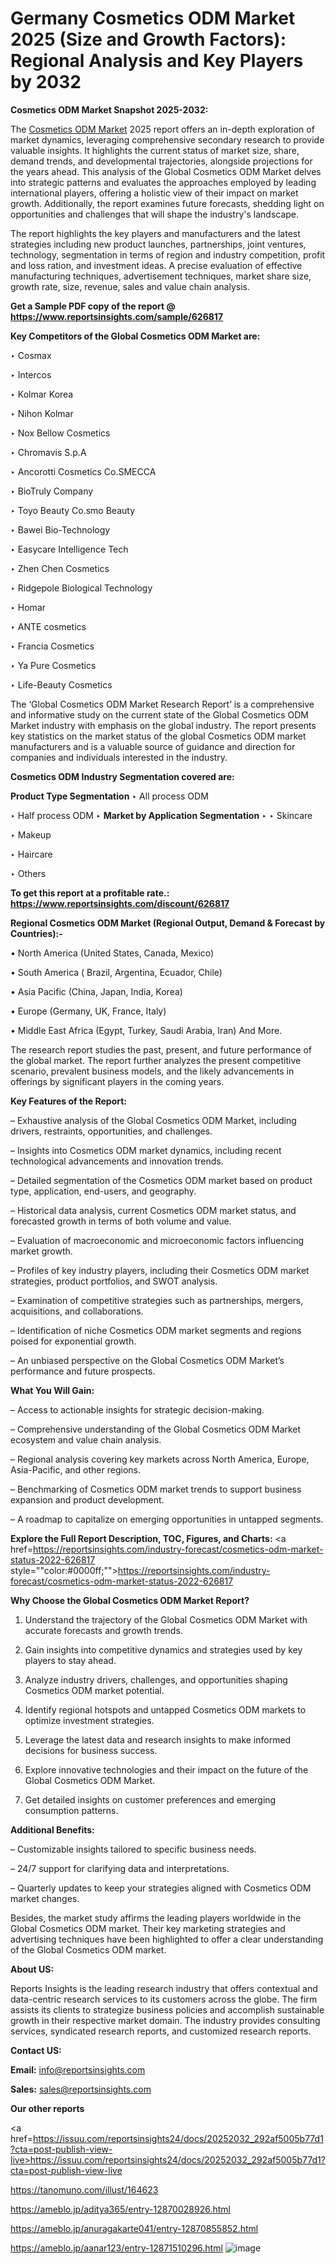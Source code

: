 # Germany Cosmetics ODM Market 2025 (Size and Growth Factors): Regional Analysis and Key Players by 2032

<strong>Cosmetics ODM Market Snapshot 2025-2032:</strong>

The <a href=https://www.reportsinsights.com/sample/626817>Cosmetics ODM Market</a> 2025 report offers an in-depth exploration of market dynamics, leveraging comprehensive secondary research to provide valuable insights. It highlights the current status of market size, share, demand trends, and developmental trajectories, alongside projections for the years ahead. This analysis of the Global Cosmetics ODM Market delves into strategic patterns and evaluates the approaches employed by leading international players, offering a holistic view of their impact on market growth. Additionally, the report examines future forecasts, shedding light on opportunities and challenges that will shape the industry's landscape.

The report highlights the key players and manufacturers and the latest strategies including new product launches, partnerships, joint ventures, technology, segmentation in terms of region and industry competition, profit and loss ration, and investment ideas. A precise evaluation of effective manufacturing techniques, advertisement techniques, market share size, growth rate, size, revenue, sales and value chain analysis.

<strong>Get a Sample PDF copy of the report @ <a href=https://www.reportsinsights.com/sample/626817 style=color:#0000ff;>https://www.reportsinsights.com/sample/626817</a></strong>

<strong>Key Competitors of the Global Cosmetics ODM Market are:</strong>

‣ Cosmax

‣ Intercos

‣ Kolmar Korea

‣ Nihon Kolmar

‣ Nox Bellow Cosmetics

‣ Chromavis S.p.A

‣ Ancorotti Cosmetics
 Co.SMECCA

‣ BioTruly Company

‣ Toyo Beauty
 Co.smo Beauty

‣ Bawei Bio-Technology

‣ Easycare Intelligence Tech

‣ Zhen Chen Cosmetics

‣ Ridgepole Biological Technology

‣ Homar

‣ ANTE cosmetics

‣ Francia Cosmetics

‣ Ya Pure Cosmetics

‣ Life-Beauty Cosmetics

The ‘Global Cosmetics ODM Market Research Report’ is a comprehensive and informative study on the current state of the Global Cosmetics ODM Market industry with emphasis on the global industry. The report presents key statistics on the market status of the global Cosmetics ODM market manufacturers and is a valuable source of guidance and direction for companies and individuals interested in the industry.

<strong>Cosmetics ODM Industry Segmentation covered are:</strong>

<strong>Product Type Segmentation</strong>
‣
All process ODM

‣ Half process ODM
‣ 
<strong>Market by Application Segmentation</strong>
‣
‣  Skincare

‣ Makeup

‣ Haircare

‣ Others

<strong>To get this report at a profitable rate.: <a href=https://www.reportsinsights.com/discount/626817 style=color:#0000ff;>https://www.reportsinsights.com/discount/626817</a></strong>

<strong>Regional Cosmetics ODM Market (Regional Output, Demand &amp; Forecast by Countries):-</strong>

• North America (United States, Canada, Mexico)

• South America ( Brazil, Argentina, Ecuador, Chile)

• Asia Pacific (China, Japan, India, Korea)

• Europe (Germany, UK, France, Italy)

• Middle East Africa (Egypt, Turkey, Saudi Arabia, Iran) And More.

The research report studies the past, present, and future performance of the global market. The report further analyzes the present competitive scenario, prevalent business models, and the likely advancements in offerings by significant players in the coming years.

<strong>Key Features of the Report:</strong>

– Exhaustive analysis of the Global Cosmetics ODM Market, including drivers, restraints, opportunities, and challenges.

– Insights into Cosmetics ODM market dynamics, including recent technological advancements and innovation trends.

– Detailed segmentation of the Cosmetics ODM market based on product type, application, end-users, and geography.

– Historical data analysis, current Cosmetics ODM market status, and forecasted growth in terms of both volume and value.

– Evaluation of macroeconomic and microeconomic factors influencing market growth.

– Profiles of key industry players, including their Cosmetics ODM market strategies, product portfolios, and SWOT analysis.

– Examination of competitive strategies such as partnerships, mergers, acquisitions, and collaborations.

– Identification of niche Cosmetics ODM market segments and regions poised for exponential growth.

– An unbiased perspective on the Global Cosmetics ODM Market’s performance and future prospects.

<strong>What You Will Gain:</strong>

– Access to actionable insights for strategic decision-making.

– Comprehensive understanding of the Global Cosmetics ODM Market ecosystem and value chain analysis.

– Regional analysis covering key markets across North America, Europe, Asia-Pacific, and other regions.

– Benchmarking of Cosmetics ODM market trends to support business expansion and product development.

– A roadmap to capitalize on emerging opportunities in untapped segments.

<strong>Explore the Full Report Description, TOC, Figures, and Charts:</strong>
<a href=https://reportsinsights.com/industry-forecast/cosmetics-odm-market-status-2022-626817 style=""color:#0000ff;"">https://reportsinsights.com/industry-forecast/cosmetics-odm-market-status-2022-626817</a>

<strong>Why Choose the Global Cosmetics ODM Market Report?</strong>

1. Understand the trajectory of the Global Cosmetics ODM Market with accurate forecasts and growth trends.

2. Gain insights into competitive dynamics and strategies used by key players to stay ahead.

3. Analyze industry drivers, challenges, and opportunities shaping Cosmetics ODM market potential.

4. Identify regional hotspots and untapped Cosmetics ODM markets to optimize investment strategies.

5. Leverage the latest data and research insights to make informed decisions for business success.

6. Explore innovative technologies and their impact on the future of the Global Cosmetics ODM Market.

7. Get detailed insights on customer preferences and emerging consumption patterns.

<strong>Additional Benefits:</strong>

– Customizable insights tailored to specific business needs.

– 24/7 support for clarifying data and interpretations.

– Quarterly updates to keep your strategies aligned with Cosmetics ODM market changes.

Besides, the market study affirms the leading players worldwide in the Global Cosmetics ODM market. Their key marketing strategies and advertising techniques have been highlighted to offer a clear understanding of the Global Cosmetics ODM market.

<strong><strong>About US</strong>:</strong>

Reports Insights is the leading research industry that offers contextual and data-centric research services to its customers across the globe. The firm assists its clients to strategize business policies and accomplish sustainable growth in their respective market domain. The industry provides consulting services, syndicated research reports, and customized research reports.

<strong>Contact US:</strong>

<p class=><b>Email:</b> <a href=mailto:info@reportsinsights.com>info@reportsinsights.com</a></p>
<p class=><b>Sales:</b> <a href=mailto:sales@reportsinsights.com>sales@reportsinsights.com</a></p>

<strong>Our other reports</strong>

<a href=https://issuu.com/reportsinsights24/docs/20252032_292af5005b77d1?cta=post-publish-view-live>https://issuu.com/reportsinsights24/docs/20252032_292af5005b77d1?cta=post-publish-view-live</a>

<a href=https://tanomuno.com/illust/164623>https://tanomuno.com/illust/164623</a>

<a href=https://ameblo.jp/aditya365/entry-12870028926.html>https://ameblo.jp/aditya365/entry-12870028926.html</a>

<a href=https://ameblo.jp/anuragakarte041/entry-12870855852.html>https://ameblo.jp/anuragakarte041/entry-12870855852.html</a>

<a href=https://ameblo.jp/aanar123/entry-12871510296.html>https://ameblo.jp/aanar123/entry-12871510296.html</a>
![image](https://github.com/user-attachments/assets/cd651810-1da7-4429-b311-8e0c2fc8d78e)
